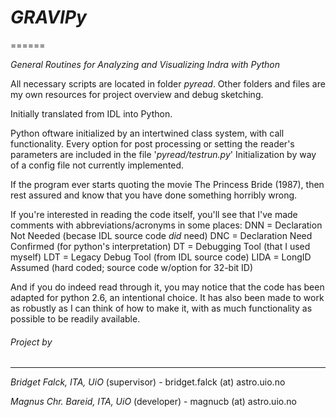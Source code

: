 # *GRAVIPy*
======

*General Routines for Analyzing and Visualizing Indra with Python*

All necessary scripts are located in folder *pyread*.
Other folders and files are my own resources for project overview and debug
sketching.

Initially translated from IDL into Python.

Python oftware initialized by an intertwined class system, with call 
functionality.
Every option for post processing or setting the reader's parameters are 
included in the file '*pyread/testrun.py*'
Initialization by way of a config file not currently implemented.

If the program ever starts quoting the movie The Princess Bride (1987),
then rest assured and know that you have done something horribly wrong.

If you're interested in reading the code itself, you'll see that I've made
comments with abbreviations/acronyms in some places:
    DNN     = Declaration Not Needed (becase IDL source code _did_ need)
    DNC     = Declaration Need Confirmed (for python's interpretation)
    DT      = Debugging Tool (that I used myself)
    LDT     = Legacy Debug Tool (from IDL source code)
    LIDA    = LongID Assumed (hard coded; source code w/option for 32-bit ID)

And if you do indeed read through it, you may notice that the code has been
adapted for python 2.6, an intentional choice. It has also been made to work
as robustly as I can think of how to make it, with as much functionality as 
possible to be readily available.

###### Project by
------
*Bridget Falck, ITA, UiO*      (supervisor) - bridget.falck (at) astro.uio.no

*Magnus Chr. Bareid, ITA, UiO* (developer)  - magnucb (at) astro.uio.no